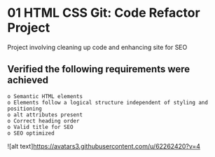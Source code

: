 # 01 HTML CSS Git: Code Refactor Project

Project involving cleaning up code and enhancing site for SEO

## Verified the following requirements were achieved 

```
o Semantic HTML elements
o Elements follow a logical structure independent of styling and positioning
o alt attributes present 
o Correct heading order 
o Valid title for SEO 
o SEO optimized
```

![alt text]https://avatars3.githubusercontent.com/u/62262420?v=4
